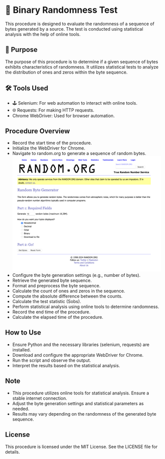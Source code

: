 # 🔢 Binary Randomness Test
This procedure is designed to evaluate the randomness of a sequence of bytes generated by a source. The test is conducted using statistical analysis with the help of online tools.

## 🎯 Purpose
The purpose of this procedure is to determine if a given sequence of bytes exhibits characteristics of randomness. It utilizes statistical tests to analyze the distribution of ones and zeros within the byte sequence.

## 🛠️ Tools Used
- 🕹️ Selenium: For web automation to interact with online tools.
- 🌐 Requests: For making HTTP requests.
- Chrome WebDriver: Used for browser automation.

## Procedure Overview
- Record the start time of the procedure.
- Initialize the WebDriver for Chrome.
- Navigate to random.org to generate a sequence of random bytes.
![Pictures/Random.png](Pictures/Random.png)
- Configure the byte generation settings (e.g., number of bytes).
- Retrieve the generated byte sequence.
- Format and preprocess the byte sequence.
- Calculate the count of ones and zeros in the sequence.
- Compute the absolute difference between the counts.
- Calculate the test statistic (Sobs).
- Perform statistical analysis using online tools to determine randomness.
- Record the end time of the procedure.
- Calculate the elapsed time of the procedure.

## How to Use
- Ensure Python and the necessary libraries (selenium, requests) are installed.
- Download and configure the appropriate WebDriver for Chrome.
- Run the script and observe the output.
- Interpret the results based on the statistical analysis.

## Note
- This procedure utilizes online tools for statistical analysis. Ensure a stable internet connection.
- Adjust the byte generation settings and statistical parameters as needed.
- Results may vary depending on the randomness of the generated byte sequence.

## License
This procedure is licensed under the MIT License. See the LICENSE file for details.

